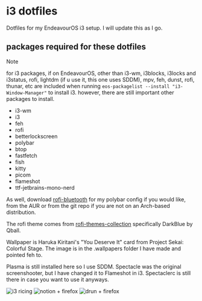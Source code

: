 # i3 dotfiles
Dotfiles for my EndeavourOS i3 setup. I will update this as I go.

## packages required for these dotfiles
> [!NOTE]
> for i3 packages, if on EndeavourOS, other than i3-wm, i3blocks, i3locks and i3status, rofi, lightdm (if u use it, this one uses SDDM), mpv, feh, dunst, rofi, thunar, etc are included when running ```eos-packagelist --install "i3-Window-Manager"``` to install i3. however, there are still important other packages to install.

- i3-wm
- i3
- feh
- rofi
- betterlockscreen
- polybar
- btop
- fastfetch
- fish
- kitty
- picom
- flameshot
- ttf-jetbrains-mono-nerd
  
As well, download [rofi-bluetooth](https://github.com/nickclyde/rofi-bluetooth/tree/master) for my polybar config if you would like, from the AUR or from the git repo if you are not on an Arch-based distribution.

The rofi theme comes from [rofi-themes-collection](https://github.com/newmanls/rofi-themes-collection) specifically DarkBlue by Qball.

Wallpaper is Haruka Kiritani's "You Deserve It" card from Project Sekai: Colorful Stage. The image is in the .wallpapers folder I have made and pointed feh to.

Plasma is still installed here so I use SDDM. Spectacle was the original screenshooter, but I have changed it to Flameshot in i3. Spectaclerc is still there in case you want to use it anyways.


![i3 ricing](https://github.com/user-attachments/assets/381bcdd8-d506-4ffc-9632-a439bb43e09d)
![notion + firefox](https://github.com/user-attachments/assets/439aa820-9dc1-4eb0-9629-9c92c6af8a0c)
![drun + firefox](https://github.com/user-attachments/assets/6f46d6ba-80ed-4433-a5dd-c7405367bfa7)
